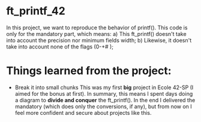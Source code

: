# ft_printf_42

In this project, we want to reproduce the behavior of printf(). This code is only for the mandatory part, which means:
  a) This ft_printf() doesn't take into account the precision nor minimum fields width;
  b) Likewise, it doesn't take into account none of the flags (0-+# );

# Things learned from the project:
   - Break it into small chunks 
   This was my first **big** project in Ecole 42-SP (I aimed for the bonus at first). In summary, this means I spent days doing a diagram to **divide and conquer**    the ft_printf(). In the end I delivered the mandatory (which does only the conversions, if any), but from now on I feel more confident and secure about projects    like this. 
